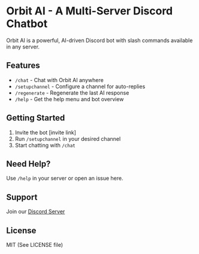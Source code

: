 # Orbit AI - A Multi-Server Discord Chatbot

Orbit AI is a powerful, AI-driven Discord bot with slash commands available in any server.

## Features
- `/chat` - Chat with Orbit AI anywhere
- `/setupchannel` - Configure a channel for auto-replies
- `/regenerate` - Regenerate the last AI response
- `/help` - Get the help menu and bot overview

## Getting Started
1. Invite the bot [invite link]
2. Run `/setupchannel` in your desired channel
3. Start chatting with `/chat`

## Need Help?
Use `/help` in your server or open an issue here.

## Support
Join our [Discord Server](https://your-discord-invite.link)

## License
MIT (See LICENSE file)
